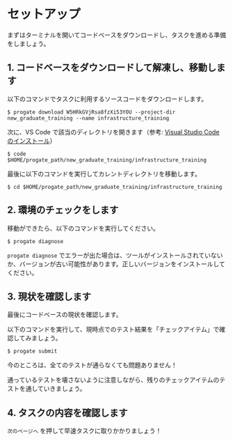 # セットアップ

まずはターミナルを開いてコードベースをダウンロードし、タスクを進める準備をしましょう。

## 1. コードベースをダウンロードして解凍し、移動します

以下のコマンドでタスクに利用するソースコードをダウンロードします。

```terminal
$ progate download W5HRkGVjRsa8fzXi53YOU --project-dir new_graduate_training --name infrastructure_training
```

次に、VS Code で該当のディレクトリを開きます（参考: [Visual Studio Code のインストール](/articles/install-vscode)）

```terminal
$ code $HOME/progate_path/new_graduate_training/infrastructure_training
```

最後に以下のコマンドを実行してカレントディレクトリを移動します。

```terminal
$ cd $HOME/progate_path/new_graduate_training/infrastructure_training
```

## 2. 環境のチェックをします

移動ができたら、以下のコマンドを実行してください。

```terminal
$ progate diagnose
```

`progate diagnose` でエラーが出た場合は、ツールがインストールされていないか、バージョンが古い可能性があります。正しいバージョンをインストールしてください。

## 3. 現状を確認します

最後にコードベースの現状を確認します。

以下のコマンドを実行して、現時点でのテスト結果を「チェックアイテム」で確認してみましょう。

```terminal
$ progate submit
```

今のところは、全てのテストが通らなくても問題ありません！

通っているテストを壊さないように注意しながら、残りのチェックアイテムのテストを通していきましょう。

## 4. タスクの内容を確認します

`次のページへ` を押して早速タスクに取りかかりましょう！

